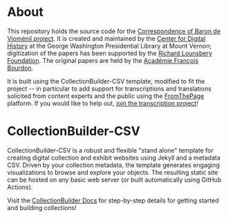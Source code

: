 # About

This repository holds the source code for the [Correspondence of Baron de Vioménil project](https://viomenil.mountvernon.org). It is created and maintained by the [Center for Digital History](https://www.mountvernon.org/library/digitalhistory) at the George Washington Presidential Library at Mount Vernon; digitization of the papers has been supported by the [Richard Lounsbery Foundation](https://www.rlounsbery.org/). The original papers are held by the [Académie François Bourdon](https://www.afbourdon.com/).

It is built using the CollectionBuilder-CSV template, modified to fit the project -- in particular to add support for transcriptions and translations solicited from content experts and the public using the [FromThePage](https://fromthepage.com/) platform. If you would like to help out, [join the transcription project](https://fromthepage.com/gwbooks/the-correspondence-of-baron-de-viomenil-public)!

# CollectionBuilder-CSV

CollectionBuilder-CSV is a robust and flexible "stand alone" template for creating digital collection and exhibit websites using Jekyll and a metadata CSV.
Driven by your collection metadata, the template generates engaging visualizations to browse and explore your objects.
The resulting static site can be hosted on any basic web server (or built automatically using GitHub Actions).

Visit the [CollectionBuilder Docs](https://collectionbuilder.github.io/cb-docs/) for step-by-step details for getting started and building collections!


